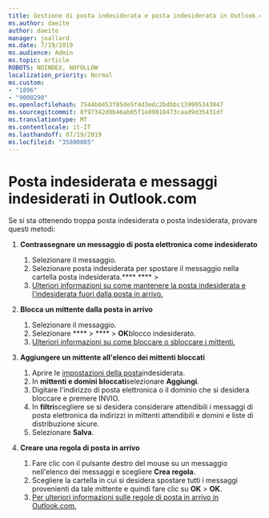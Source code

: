 ```yaml
---
title: Gestione di posta indesiderata e posta indesiderata in Outlook.com
ms.author: daeite
author: daeite
manager: joallard
ms.date: 7/19/2019
ms.audience: Admin
ms.topic: article
ROBOTS: NOINDEX, NOFOLLOW
localization_priority: Normal
ms.custom:
- "1896"
- "9000290"
ms.openlocfilehash: 7544b0453f05de5f4d3edc2bdbbc139995343047
ms.sourcegitcommit: 8f97342d8b46ab05f1e89018473caad9d35431df
ms.translationtype: MT
ms.contentlocale: it-IT
ms.lasthandoff: 07/19/2019
ms.locfileid: "35800085"
---
```

# <a name="spam-and-junk-email-in-outlookcom"></a>Posta indesiderata e messaggi indesiderati in Outlook.com

Se si sta ottenendo troppa posta indesiderata o posta indesiderata, provare questi metodi:

1. **Contrassegnare un messaggio di posta elettronica come indesiderato**
    1. Selezionare il messaggio.
    1. Selezionare posta indesiderata per spostare il messaggio nella cartella posta indesiderata.**** **** > 
    1. [Ulteriori informazioni su come mantenere la posta indesiderata e l'indesiderata fuori dalla posta in arrivo.](https://support.office.com/article/a3ece97b-82f8-4a5e-9ac3-e92fa6427ae4?wt.mc_id=Office_Outlook_com_Alchemy)

1. **Blocca un mittente dalla posta in arrivo**
    1. Selezionare il messaggio.
    1. Selezionare **** > **** > **OK**blocco indesiderato.
    1. [Ulteriori informazioni su come bloccare o sbloccare i mittenti.](https://support.office.com/article/afba1c94-77bb-4f50-8b85-057cf52f4d5e?wt.mc_id=Office_Outlook_com_Alchemy)

1. **Aggiungere un mittente all'elenco dei mittenti bloccati**
    1. Aprire le [impostazioni della posta](https://outlook.live.com/mail/options/mail/junkEmail/blockedSendersAndDomainsV2)indesiderata.
    1. In **mittenti e domini bloccati**selezionare **Aggiungi**.
    1. Digitare l'indirizzo di posta elettronica o il dominio che si desidera bloccare e premere INVIO.
    1. In **filtri**scegliere se si desidera considerare attendibili i messaggi di posta elettronica da indirizzi in mittenti attendibili e domini e liste di distribuzione sicure.
    1. Selezionare **Salva**.

1. **Creare una regola di posta in arrivo**
    1. Fare clic con il pulsante destro del mouse su un messaggio nell'elenco dei messaggi e scegliere **Crea regola**.
    1. Scegliere la cartella in cui si desidera spostare tutti i messaggi provenienti da tale mittente e quindi fare clic su **OK** > **OK**.
    1. [Per ulteriori informazioni sulle regole di posta in arrivo in Outlook.com.](https://support.office.com/article/4b094371-a5d7-49bd-8b1b-4e4896a7cc5d?wt.mc_id=Office_Outlook_com_Alchemy)